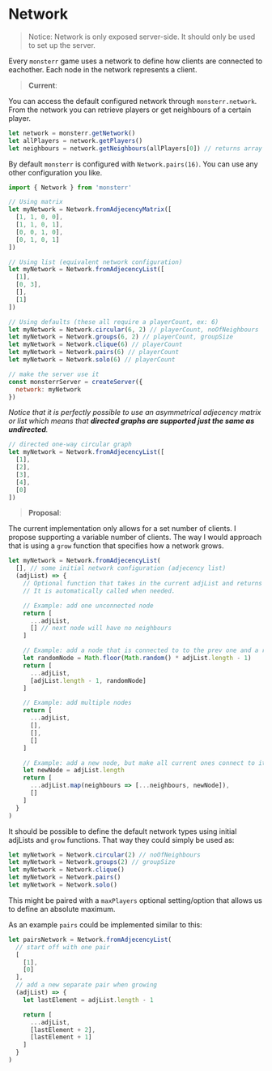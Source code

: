 # Network
> Notice: Network is only exposed server-side. It should only be used to set up the server.

Every `monsterr` game uses a network to define how clients are connected to eachother. Each node in the network represents a client.

> **Current**:

You can access the default configured network through `monsterr.network`. From the network you can retrieve players or get neighbours of a certain player.

```js
let network = monsterr.getNetwork()
let allPlayers = network.getPlayers()
let neighbours = network.getNeighbours(allPlayers[0]) // returns array of neigbours of first player
```

By default `monsterr` is configured with `Network.pairs(16)`. You can use any other configuration you like.

```js
import { Network } from 'monsterr'

// Using matrix
let myNetwork = Network.fromAdjecencyMatrix([
  [1, 1, 0, 0],
  [1, 1, 0, 1],
  [0, 0, 1, 0],
  [0, 1, 0, 1]
])

// Using list (equivalent network configuration)
let myNetwork = Network.fromAdjecencyList([
  [1],
  [0, 3],
  [],
  [1]
])

// Using defaults (these all require a playerCount, ex: 6)
let myNetwork = Network.circular(6, 2) // playerCount, noOfNeighbours
let myNetwork = Network.groups(6, 2) // playerCount, groupSize
let myNetwork = Network.clique(6) // playerCount
let myNetwork = Network.pairs(6) // playerCount
let myNetwork = Network.solo(6) // playerCount

// make the server use it
const monsterrServer = createServer({
  network: myNetwork 
})
```

*Notice that it is perfectly possible to use an asymmetrical adjecency matrix or list which means that **directed graphs are supported just the same as undirected**.*

```js
// directed one-way circular graph
let myNetwork = Network.fromAdjecencyList([
  [1],
  [2],
  [3],
  [4],
  [0]
])
```

> **Proposal**:

The current implementation only allows for a set number of clients. I propose supporting a variable number of clients. The way I would approach that is using a `grow` function that specifies how a network grows.

```js
let myNetwork = Network.fromAdjecencyList(
  [], // some initial network configuration (adjecency list)
  (adjList) => {
    // Optional function that takes in the current adjList and returns a new larger one. This defines how the network grows.
    // It is automatically called when needed.

    // Example: add one unconnected node
    return [
      ...adjList,
      [] // next node will have no neighbours
    ]

    // Example: add a node that is connected to to the prev one and a random one beside that
    let randomNode = Math.floor(Math.random() * adjList.length - 1)
    return [
      ...adjList,
      [adjList.length - 1, randomNode]
    ]

    // Example: add multiple nodes
    return [
      ...adjList,
      [],
      [],
      []
    ]

    // Example: add a new node, but make all current ones connect to it
    let newNode = adjList.length
    return [
      ...adjList.map(neighbours => [...neighbours, newNode]),
      []
    ]
  }
)
```

It should be possible to define the default network types using initial adjLists and `grow` functions. That way they could simply be used as:
```js
let myNetwork = Network.circular(2) // noOfNeighbours
let myNetwork = Network.groups(2) // groupSize
let myNetwork = Network.clique()
let myNetwork = Network.pairs()
let myNetwork = Network.solo()
```

This might be paired with a `maxPlayers` optional setting/option that allows us to define an absolute maximum.

As an example `pairs` could be implemented similar to this:
```js
let pairsNetwork = Network.fromAdjecencyList(
  // start off with one pair
  [
    [1],
    [0]
  ], 
  // add a new separate pair when growing
  (adjList) => {
    let lastElement = adjList.length - 1

    return [
      ...adjList,
      [lastElement + 2], 
      [lastElement + 1]
    ]
  }
)
```